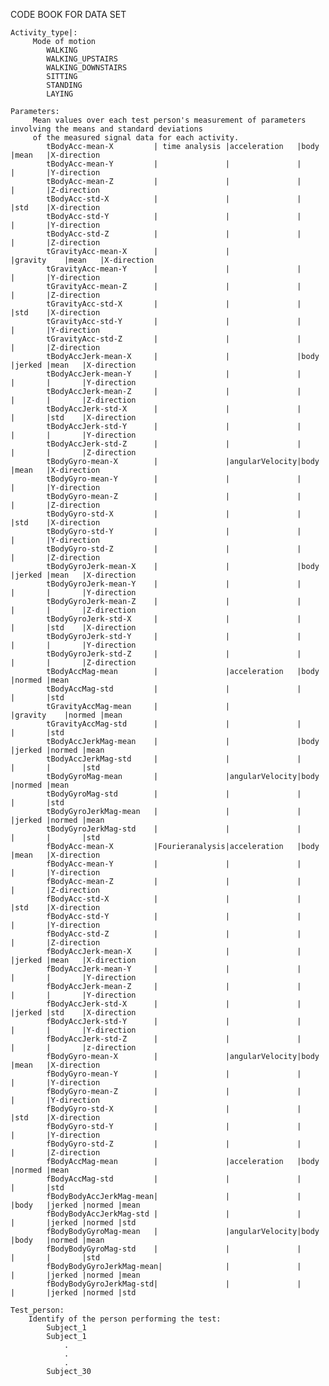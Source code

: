 CODE BOOK FOR DATA SET

    Activity_type|: 
         Mode of motion
            WALKING
            WALKING_UPSTAIRS
            WALKING_DOWNSTAIRS
            SITTING
            STANDING
            LAYING

    Parameters:
         Mean values over each test person's measurement of parameters involving the means and standard deviations 
         of the measured signal data for each activity.
            tBodyAcc-mean-X         | time analysis |acceleration   |body       |mean   |X-direction
            tBodyAcc-mean-Y         |               |               |           |       |Y-direction  
            tBodyAcc-mean-Z         |               |               |           |       |Z-direction
            tBodyAcc-std-X          |               |               |           |std    |X-direction
            tBodyAcc-std-Y          |               |               |           |       |Y-direction
            tBodyAcc-std-Z          |               |               |           |       |Z-direction
            tGravityAcc-mean-X      |               |               |gravity    |mean   |X-direction
            tGravityAcc-mean-Y      |               |               |           |       |Y-direction
            tGravityAcc-mean-Z      |               |               |           |       |Z-direction
            tGravityAcc-std-X       |               |               |           |std    |X-direction
            tGravityAcc-std-Y       |               |               |           |       |Y-direction
            tGravityAcc-std-Z       |               |               |           |       |Z-direction
            tBodyAccJerk-mean-X     |               |               |body       |jerked |mean   |X-direction
            tBodyAccJerk-mean-Y     |               |               |           |       |       |Y-direction 
            tBodyAccJerk-mean-Z     |               |               |           |       |       |Z-direction
            tBodyAccJerk-std-X      |               |               |           |       |std    |X-direction
            tBodyAccJerk-std-Y      |               |               |           |       |       |Y-direction
            tBodyAccJerk-std-Z      |               |               |           |       |       |Z-direction
            tBodyGyro-mean-X        |               |angularVelocity|body       |mean   |X-direction
            tBodyGyro-mean-Y        |               |               |           |       |Y-direction
            tBodyGyro-mean-Z        |               |               |           |       |Z-direction
            tBodyGyro-std-X         |               |               |           |std    |X-direction
            tBodyGyro-std-Y         |               |               |           |       |Y-direction
            tBodyGyro-std-Z         |               |               |           |       |Z-direction
            tBodyGyroJerk-mean-X    |               |               |body       |jerked |mean   |X-direction
            tBodyGyroJerk-mean-Y    |               |               |           |       |       |Y-direction
            tBodyGyroJerk-mean-Z    |               |               |           |       |       |Z-direction 
            tBodyGyroJerk-std-X     |               |               |           |       |std    |X-direction
            tBodyGyroJerk-std-Y     |               |               |           |       |       |Y-direction
            tBodyGyroJerk-std-Z     |               |               |           |       |       |Z-direction
            tBodyAccMag-mean        |               |acceleration   |body       |normed |mean
            tBodyAccMag-std         |               |               |           |       |std
            tGravityAccMag-mean     |               |               |gravity    |normed |mean
            tGravityAccMag-std      |               |               |           |       |std
            tBodyAccJerkMag-mean    |               |               |body       |jerked |normed |mean
            tBodyAccJerkMag-std     |               |               |           |       |       |std
            tBodyGyroMag-mean       |               |angularVelocity|body       |normed |mean
            tBodyGyroMag-std        |               |               |           |       |std
            tBodyGyroJerkMag-mean   |               |               |           |jerked |normed |mean
            tBodyGyroJerkMag-std    |               |               |           |       |       |std
            fBodyAcc-mean-X         |Fourieranalysis|acceleration   |body       |mean   |X-direction
            fBodyAcc-mean-Y         |               |               |           |       |Y-direction
            fBodyAcc-mean-Z         |               |               |           |       |Z-direction
            fBodyAcc-std-X          |               |               |           |std    |X-direction
            fBodyAcc-std-Y          |               |               |           |       |Y-direction
            fBodyAcc-std-Z          |               |               |           |       |Z-direction
            fBodyAccJerk-mean-X     |               |               |           |jerked |mean   |X-direction
            fBodyAccJerk-mean-Y     |               |               |           |       |       |Y-direction
            fBodyAccJerk-mean-Z     |               |               |           |       |       |Y-direction
            fBodyAccJerk-std-X      |               |               |           |jerked |std    |X-direction
            fBodyAccJerk-std-Y      |               |               |           |       |       |Y-direction
            fBodyAccJerk-std-Z      |               |               |           |       |       |z-direction
            fBodyGyro-mean-X        |               |angularVelocity|body       |mean   |X-direction
            fBodyGyro-mean-Y        |               |               |           |       |Y-direction
            fBodyGyro-mean-Z        |               |               |           |       |Y-direction
            fBodyGyro-std-X         |               |               |           |std    |X-direction
            fBodyGyro-std-Y         |               |               |           |       |Y-direction
            fBodyGyro-std-Z         |               |               |           |       |Z-direction
            fBodyAccMag-mean        |               |acceleration   |body       |normed |mean
            fBodyAccMag-std         |               |               |           |       |std
            fBodyBodyAccJerkMag-mean|               |               |           |body   |jerked |normed |mean
            fBodyBodyAccJerkMag-std |               |               |           |       |jerked |normed |std
            fBodyBodyGyroMag-mean   |               |angularVelocity|body       |body   |normed |mean
            fBodyBodyGyroMag-std    |               |               |           |       |       |std
            fBodyBodyGyroJerkMag-mean|              |               |           |       |jerked |normed |mean
            fBodyBodyGyroJerkMag-std|               |               |           |       |jerked |normed |std

    Test_person:
        Identify of the person performing the test:
            Subject_1
            Subject_1
                .
                .
                .
            Subject_30    
